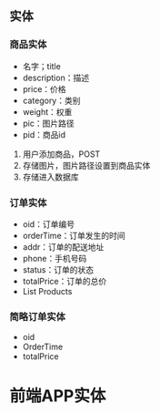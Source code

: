## 实体

### 商品实体

- 名字；title
- description：描述
- price：价格
- category：类别
- weight：权重
- pic：图片路径
- pid：商品id

1. 用户添加商品，POST
2. 存储图片，图片路径设置到商品实体
3. 存储进入数据库



### 订单实体

- oid：订单编号
- orderTime：订单发生的时间
- addr：订单的配送地址
- phone：手机号码
- status：订单的状态
- totalPrice：订单的总价
- List Products

### 简略订单实体

- oid
- OrderTime
- totalPrice

# 前端APP实体

